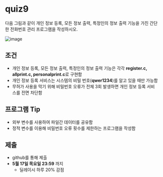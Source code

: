 # quiz9 

다음 그림과 같이 개인 정보 등록, 모든 정보 출력, 특정인의 정보 출력 기능을 가진 간단한 전화번호 관리 프로그램을 작성하시오.

![image](https://user-images.githubusercontent.com/36474155/39699406-0c76678c-5234-11e8-9094-fd6015d8e1e9.png)

## 조건
* 개인 정보 등록, 모든 정보 출력, 특정인의 정보 출력 기능은 각각 **register.c, allprint.c, personalprint.c**로 구현함
* 개인 정보 등록 서비스는 시스템의 비밀 번호(**qwer1234**)를 알고 있을 때만 가능함
* 무허가 사용을 막기 위해 비밀번호 오류가 전체 3회 발생하면 개인 정보 등록 서비스를 전면 차단함

## 프로그램 Tip
* 외부 변수를 사용하여 파일간 데이터를 공유함
* 정적 변수를 이용해 비밀번호 오류 횟수를 제한하는 프로그램을 작성함

## 제출
* github를 통해 제출
* **5월 17일 목요일 23:59** 까지
  * 딜레이시 하루 20% 감점
